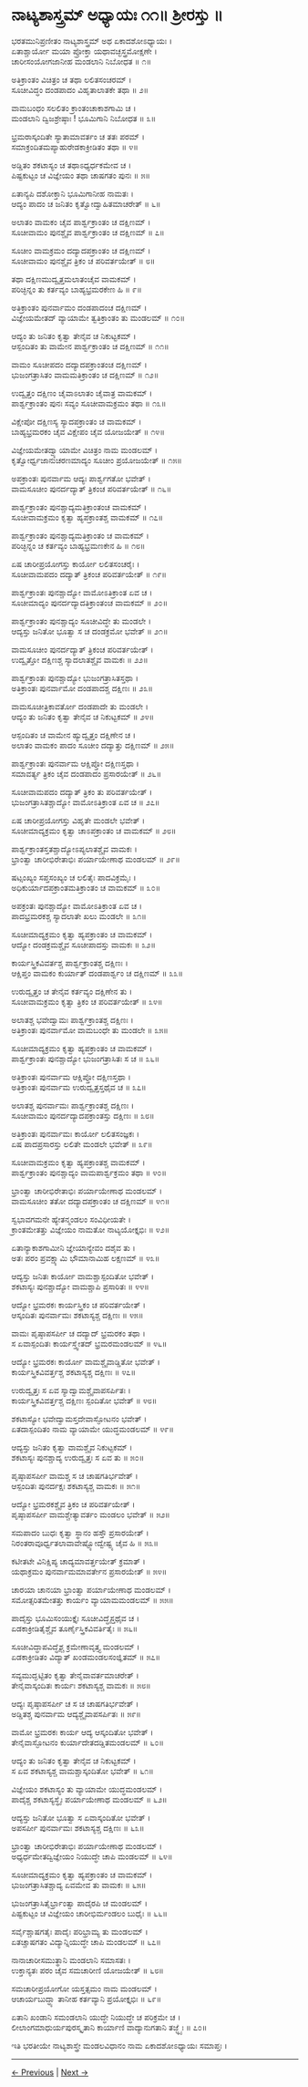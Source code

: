 # ನಾಟ್ಯಶಾಸ್ತ್ರಮ್ ಅಧ್ಯಾಯಃ ೧೧॥ ಶ್ರೀರಸ್ತು ॥

ಭರತಮುನಿಪ್ರಣೀತಂ ನಾಟ್ಯಶಾಸ್ತ್ರಮ್
ಅಥ ಏಕಾದಶೋಽಧ್ಯಾಯಃ ।<br/>
ಏತಾಶ್ಚಾರ್ಯೋ ಮಯಾ ಪ್ರೋಕ್ತಾ ಯಥಾವಚ್ಛಸ್ತ್ರಮೋಕ್ಷಣೇ ।<br/>
ಚಾರೀಸಂಯೋಗಜಾನೀಹ ಮಂಡಲಾನಿ ನಿಬೋಧತ ॥ ೧॥

ಅತಿಕ್ರಾಂತಂ ವಿಚಿತ್ರಂ ಚ ತಥಾ ಲಲಿತಸಂಚರಮ್ ।<br/>
ಸೂಚೀವಿದ್ಧಂ ದಂಡಪಾದಂ ವಿಹೃತಾಲಾತಕೇ ತಥಾ ॥ ೨॥

ವಾಮಬಂಧಂ ಸಲಲಿತಂ ಕ್ರಾಂತಂಚಾಕಾಶಗಾಮಿ ಚ ।<br/>
ಮಂಡಲಾನಿ ದ್ವಿಜಶ್ರೇಷ್ಠಾಃ ! ಭೂಮಿಗಾನಿ ನಿಬೋಧತ ॥ ೩॥

ಭ್ರಮರಾಸ್ಕಂದಿತೇ ಸ್ಯಾತಾಮಾವರ್ತಂ ಚ ತತಃ ಪರಮ್ ।<br/>
ಸಮಾಕ್ರಂದಿತಮಪ್ಯಾಹುರೇಡಕಾಕ್ರೀಡಿತಂ ತಥಾ ॥ ೪॥

ಅಡ್ಡಿತಂ ಶಕಟಾಸ್ಯಂ ಚ ತಥಾಽಧ್ಯರ್ಧಕಮೇವ ಚ ।<br/>
ಪಿಷ್ಟಕುಟ್ಟಂ ಚ ವಿಜ್ಞೇಯಂ ತಥಾ ಚಾಷಗತಂ ಪುನಃ ॥ ೫॥

ಏತಾನ್ಯಪಿ ದಶೋಕ್ತಾನಿ ಭೂಮಿಗಾನೀಹ ನಾಮತಃ ।<br/>
ಆದ್ಯಂ ಪಾದಂ ಚ ಜನಿತಂ ಕೃತ್ವೋದ್ವಾಹಿತಮಾಚರೇತ್ ॥ ೬॥

ಅಲಾತಂ ವಾಮಕಂ ಚೈವ ಪಾರ್ಶ್ವಕ್ರಾಂತಂ ಚ ದಕ್ಷಿಣಮ್ ।<br/>
ಸೂಚೀವಾಮಂ ಪುನಶ್ಚೈವ ಪಾರ್ಶ್ವಕ್ರಾಂತಂ ಚ ದಕ್ಷಿಣಮ್ ॥ ೭॥

ಸೂಚೀಂ ವಾಮಕ್ರಮಂ ದದ್ಯಾದಪಕ್ರಾಂತಂ ಚ ದಕ್ಷಿಣಮ್ ।<br/>
ಸೂಚೀವಾಮಂ ಪುನಶ್ಚೈವ ತ್ರಿಕಂ ಚ ಪರಿವರ್ತಯೇತ್ ॥ ೮॥

ತಥಾ ದಕ್ಷಿಣಮುದ್ವೃತ್ತಮಲಾತಂಚೈವ ವಾಮಕಮ್ ।<br/>
ಪರಿಚ್ಛಿನ್ನಂ ತು ಕರ್ತವ್ಯಂ ಬಾಹ್ಯಭ್ರಮರಕೇಣ ಹಿ ॥ ೯॥

ಅತಿಕ್ರಾಂತಂ ಪುನರ್ವಾಮಂ ದಂಡಪಾದಂಚ ದಕ್ಷಿಣಮ್ ।<br/>
ವಿಜ್ಞೇಯಮೇತದ್ ವ್ಯಾಯಾಮೇ ತ್ವತಿಕ್ರಾಂತಂ ತು ಮಂಡಲಮ್ ॥ ೧೦॥

ಆದ್ಯಂ ತು ಜನಿತಂ ಕೃತ್ವಾ ತೇನೈವ ಚ ನಿಕುಟ್ಟಕಮ್ ।<br/>
ಆಸ್ಪಂದಿತಂ ತು ವಾಮೇನ ಪಾರ್ಶ್ವಕ್ರಾಂತಂ ಚ ದಕ್ಷಿಣಮ್ ॥ ೧೧॥

ವಾಮಂ ಸೂಚೀಪದಂ ದದ್ಯಾದಪಕ್ರಾಂತಂಚ ದಕ್ಷಿಣಮ್ ।<br/>
ಭುಜಂಗತ್ರಾಸಿತಂ ವಾಮಮತಿಕ್ರಾಂತಂ ಚ ದಕ್ಷಿಣಮ್ ॥ ೧೨॥

ಉದ್ವೃತ್ತಂ ದಕ್ಷಿಣಂ ಚೈವಾಽಲಾತಂ ಚೈವಾತ್ರ ವಾಮಕಮ್ ।<br/>
ಪಾರ್ಶ್ವಕ್ರಾಂತಂ ಪುನಃ ಸವ್ಯಂ ಸೂಚೀವಾಮಕ್ರಮಂ ತಥಾ ॥ ೧೩॥

ವಿಕ್ಷೇಪೋ ದಕ್ಷಿಣಸ್ಯ ಸ್ಯಾದಪಕ್ರಾಂತಂ ಚ ವಾಮಕಮ್ ।<br/>
ಬಾಹ್ಯಭ್ರಮರಕಂ ಚೈವ ವಿಕ್ಷೇಪಂ ಚೈವ ಯೋಜಯೇತ್ ॥ ೧೪॥

ವಿಜ್ಞೇಯಮೇತದ್ವ್ಯಾಯಾಮೇ ವಿಚಿತ್ರಂ ನಾಮ ಮಂಡಲಮ್ ।<br/>
ಕೃತ್ವೋರ್ಧ್ವಜಾನುಚರಣಮಾದ್ಯಂ ಸೂಚೀಂ ಪ್ರಯೋಜಯೇತ್ ॥ ೧೫॥

ಅಪಕ್ರಾಂತಃ ಪುನರ್ವಾಮ ಆದ್ಯಃ ಪಾರ್ಶ್ವಗತೋ ಭವೇತ್ ।<br/>
ವಾಮಸೂಚೀಂ ಪುನರ್ದದ್ಯಾತ್ ತ್ರಿಕಂಚ ಪರಿವರ್ತಯೇತ್ ॥ ೧೬॥

ಪಾರ್ಶ್ವಕ್ರಾಂತಂ ಪುನಶ್ಚಾದ್ಯಮತಿಕ್ರಾಂತಂಚ ವಾಮಕಮ್ ।<br/>
ಸೂಚೀವಾಮಕ್ರಮಂ ಕೃತ್ವಾ ಹ್ಯಪಕ್ರಾಂತಶ್ಚ ವಾಮಕಮ್ ॥ ೧೭॥

ಪಾರ್ಶ್ವಕ್ರಾಂತಂ ಪುನಶ್ಚಾದ್ಯಮತಿಕ್ರಾಂತಂ ಚ ವಾಮಕಮ್ ।<br/>
ಪರಿಚ್ಛಿನ್ನಂ ಚ ಕರ್ತವ್ಯಂ ಬಾಹ್ಯಭ್ರಮಣಕೇನ ಹಿ ॥ ೧೮॥

ಏಷ ಚಾರೀಪ್ರಯೋಗಸ್ತು ಕಾರ್ಯೋ ಲಲಿತಸಂಚರೈಃ ।<br/>
ಸೂಚೀವಾಮಪದಂ ದದ್ಯಾತ್ ತ್ರಿಕಂಚ ಪರಿವರ್ತಯೇತ್ ॥ ೧೯॥

ಪಾರ್ಶ್ವಕ್ರಾಂತಃ ಪುನಶ್ಚಾದ್ಯೋ ವಾಮೋಽತಿಕ್ರಾಂತ ಏವ ಚ ।<br/>
ಸೂಚೀಮಾದ್ಯಂ ಪುನರ್ದದ್ಯಾದತಿಕ್ರಾಂತಂಚ ವಾಮಕಮ್ ॥ ೨೦॥

ಪಾರ್ಶ್ವಕ್ರಾಂತಂ ಪುನಶ್ಚಾದ್ಯಂ ಸೂಚೀವಿದ್ಧೇ ತು ಮಂಡಲೇ ।<br/>
ಆದ್ಯಸ್ತು ಜನಿತೋ ಭೂತ್ವಾ ಸ ಚ ದಂಡಕ್ರಮೋ ಭವೇತ್ ॥ ೨೧॥

ವಾಮಸೂಚೀಂ ಪುನರ್ದದ್ಯಾತ್ ತ್ರಿಕಂಚ ಪರಿವರ್ತಯೇತ್ ।<br/>
ಉದ್ವೃತ್ತೋ ದಕ್ಷಿಣಶ್ಚ ಸ್ಯಾದಲಾತಶ್ಚೈವ ವಾಮಕಃ ॥ ೨೨॥

ಪಾರ್ಶ್ವಕ್ರಾಂತಃ ಪುನಶ್ಚಾದ್ಯೋ ಭುಜಂಗತ್ರಾಸಿತಸ್ತಥಾ ।<br/>
ಅತಿಕ್ರಾಂತಃ ಪುನರ್ವಾಮೋ ದಂಡಪಾದಶ್ಚ ದಕ್ಷಿಣಃ ॥ ೨೩॥

ವಾಮಸೂಚೀತ್ರಿಕಾವರ್ತೋ ದಂಡಪಾದೇ ತು ಮಂಡಲೇ ।<br/>
ಆದ್ಯಂ ತು ಜನಿತಂ ಕೃತ್ವಾ ತೇನೈವ ಚ ನಿಕುಟ್ಟಕಮ್ ॥ ೨೪॥

ಆಸ್ಪಂದಿತಂ ಚ ವಾಮೇನ ಹ್ಯುದ್ವೃತ್ತಂ ದಕ್ಷಿಣೇನ ಚ ।<br/>
ಅಲಾತಂ ವಾಮಕಂ ಪಾದಂ ಸೂಚೀಂ ದದ್ಯಾತ್ತು ದಕ್ಷಿಣಮ್ ॥ ೨೫॥

ಪಾರ್ಶ್ವಕ್ರಾಂತಃ ಪುನರ್ವಾಮ ಆಕ್ಷಿಪ್ತೋ ದಕ್ಷಿಣಸ್ತಥಾ ।<br/>
ಸಮಾವರ್ತ್ಯ ತ್ರಿಕಂ ಚೈವ ದಂಡಪಾದಂ ಪ್ರಸಾರಯೇತ್ ॥ ೨೬॥

ಸೂಚೀವಾಮಪದಂ ದದ್ಯಾತ್ ತ್ರಿಕಂ ತು ಪರಿವರ್ತಯೇತ್ ।<br/>
ಭುಜಂಗತ್ರಾಸಿತಶ್ಚಾದ್ಯೋ ವಾಮೋಽತಿಕ್ರಾಂತ ಏವ ಚ ॥ ೨೭॥

ಏಷ ಚಾರೀಪ್ರಯೋಗಸ್ತು ವಿಹೃತೇ ಮಂಡಲೇ ಭವೇತ್ ।<br/>
ಸೂಚೀಮಾದ್ಯಕ್ರಮಂ ಕೃತ್ವಾ ಚಾಽಪಕ್ರಾಂತಂ ಚ ವಾಮಕಮ್ ॥ ೨೮॥

ಪಾರ್ಶ್ವಕ್ರಾಂತಸ್ತತಶ್ಚಾದ್ಯೋಽಪ್ಯಲಾತಶ್ಚೈವ ವಾಮಕಃ ।<br/>
ಭ್ರಾಂತ್ವಾ ಚಾರೀಭಿರೇತಾಭಿಃ ಪರ್ಯಾಯೇಣಾಥ ಮಂಡಲಮ್ ॥ ೨೯॥

ಷಟ್ಸಂಖ್ಯಂ ಸಪ್ತಸಂಖ್ಯಂ ಚ ಲಲಿತೈಃ ಪಾದವಿಕ್ರಮೈಃ ।<br/>
ಅಧಿಕುರ್ಯಾದಪಕ್ರಾಂತಮತಿಕ್ರಾಂತಂ ಚ ವಾಮಕಮ್ ॥ ೩೦॥

ಅಪಕ್ರಂತಃ ಪುನಶ್ಚಾದ್ಯೋ ವಾಮೋಽತಿಕ್ರಾಂತ ಏವ ಚ ।<br/>
ಪಾದಭ್ರಮರಕಶ್ಚ ಸ್ಯಾದಲಾತೇ ಖಲು ಮಂಡಲೇ ॥ ೩೧॥

ಸೂಚೀಮಾದ್ಯಕ್ರಮಂ ಕೃತ್ವಾ ಹ್ಯಪಕ್ರಾಂತಂ ಚ ವಾಮಕಮ್ ।<br/>
ಆದ್ಯೋ ದಂಡಕ್ರಮಶ್ಚೈವ ಸೂಚೀಪಾದಸ್ತು ವಾಮಕಃ ॥ ೩೨॥

ಕಾರ್ಯಸ್ತ್ರಿಕವಿವರ್ತಶ್ಚ ಪಾರ್ಶ್ವಕ್ರಾಂತಶ್ಚ ದಕ್ಷಿಣಃ ।<br/>
ಆಕ್ಷಿಪ್ತಂ ವಾಮಕಂ ಕುರ್ಯಾತ್ ದಂಡಪಾರ್ಶ್ವಂ ಚ ದಕ್ಷಿಣಮ್ ॥ ೩೩॥

ಉರುದ್ವೃತ್ತಂ ಚ ತೇನೈವ ಕರ್ತವ್ಯಂ ದಕ್ಷಿಣೇನ ತು ।<br/>
ಸೂಚೀವಾಮಕ್ರಮಂ ಕೃತ್ವಾ ತ್ರಿಕಂ ಚ ಪರಿವರ್ತಯೇತ್ ॥ ೩೪॥

ಅಲಾತಶ್ಚ ಭವೇದ್ವಾಮಃ ಪಾರ್ಶ್ವಕ್ರಾಂತಶ್ಚ ದಕ್ಷಿಣಃ ।<br/>
ಅತಿಕ್ರಾಂತಃ ಪುನರ್ವಾಮೋ ವಾಮಬಂಧೇ ತು ಮಂಡಲೇ ॥ ೩೫॥

ಸೂಚೀಮಾದ್ಯಕ್ರಮಂ ಕೃತ್ವಾ ಹ್ಯಪಕ್ರಾಂತಂ ಚ ವಾಮಕಮ್ ।<br/>
ಪಾರ್ಶ್ವಕ್ರಾಂತಃ ಪುನಶ್ಚಾದ್ಯೋ ಭುಜಂಗತ್ರಾಸಿತಃ ಸ ಚ ॥ ೩೬॥

ಅತಿಕ್ರಾಂತಃ ಪುನರ್ವಾಮ ಆಕ್ಷಿಪ್ತೋ ದಕ್ಷಿಣಸ್ತಥಾ ।<br/>
ಅತಿಕ್ರಾಂತಃ ಪುನರ್ವಾಮ ಉರುದ್ವೃತ್ತಸ್ತಥೈವ ಚ ॥ ೩೭॥

ಅಲಾತಶ್ಚ ಪುನರ್ವಾಮಃ ಪಾರ್ಶ್ವಕ್ರಾಂತಶ್ಚ ದಕ್ಷಿಣಃ ।<br/>
ಸೂಚೀವಾಮಂ ಪುನರ್ದದ್ಯಾದಪಕ್ರಾಂತಸ್ತು ದಕ್ಷಿಣಃ ॥ ೩೮॥

ಅತಿಕ್ರಾಂತಃ ಪುನರ್ವಾಮಃ ಕಾರ್ಯೋ ಲಲಿತಸಂಜ್ಞಕಃ ।<br/>
ಏಷ ಪಾದಪ್ರಸಾರಸ್ತು ಲಲಿತೇ ಮಂಡಲೇ ಭವೇತ್ ॥ ೩೯॥

ಸೂಚೀವಾಮಕ್ರಮಂ ಕೃತ್ವಾ ಹ್ಯಪಕ್ರಾಂತಶ್ಚ ವಾಮಕಮ್ ।<br/>
ಪಾರ್ಶ್ವಕ್ರಾಂತಂ ಪುನಶ್ಚಾದ್ಯಂ ವಾಮಪಾರ್ಶ್ವಕ್ರಮಂ ತಥಾ ॥ ೪೦॥

ಭ್ರಾಂತ್ವಾ ಚಾರೀಭಿರೇತಾಭಿಃ ಪರ್ಯಾಯೇಣಾಥ ಮಂಡಲಮ್ ।<br/>
ವಾಮಸೂಚೀಂ ತತೋ ದದ್ಯಾದಪಕ್ರಾಂತಂ ಚ ದಕ್ಷಿಣಮ್ ॥ ೪೧॥

ಸ್ವಭಾವಗಮನೇ ಹ್ಯೇತನ್ಮಂಡಲಂ ಸಂವಿಧೀಯತೇ ।<br/>
ಕ್ರಾಂತಮೇತತ್ತು ವಿಜ್ಞೇಯಂ ನಾಮತೋ ನಾಟ್ಯಯೋಕ್ತೃಭಿಃ ॥ ೪೨॥

ಏತಾನ್ಯಾಕಾಶಗಾಮೀನಿ ಜ್ಞೇಯಾನ್ಯೇವಂ ದಶೈವ ತು ।<br/>
ಅತಃ ಪರಂ ಪ್ರವಕ್ಷ್ಯಾಮಿ ಭೌಮಾನಾಮಿಹ ಲಕ್ಷಣಮ್ ॥ ೪೩॥

ಆದ್ಯಸ್ತು ಜನಿತಃ ಕಾರ್ಯೋ ವಾಮಶ್ಚಾಸ್ಪಂದಿತೋ ಭವೇತ್ ।<br/>
ಶಕಟಾಸ್ಯಃ ಪುನಶ್ಚಾದ್ಯೋ ವಾಮಶ್ಚಾಪಿ ಪ್ರಸಾರಿತಃ ॥ ೪೪॥

ಆದ್ಯೋ ಭ್ರಮರಕಃ ಕಾರ್ಯಸ್ತ್ರಿಕಂ ಚ ಪರಿವರ್ತಯೇತ್ ।<br/>
ಆಸ್ಕಂದಿತಃ ಪುನರ್ವಾಮಃ ಶಕಟಾಸ್ಯಶ್ಚ ದಕ್ಷಿಣಃ ॥ ೪೫॥

ವಾಮಃ ಪೃಷ್ಠಾಪಸರ್ಪೀ ಚ ದದ್ಯಾದ್ ಭ್ರಮರಕಂ ತಥಾ ।<br/>
ಸ ಏವಾಸ್ಪಂದಿತಃ ಕಾರ್ಯಸ್ತ್ವೇತದ್ ಭ್ರಮರಮಂಡಲಮ್ ॥ ೪೬॥

ಆದ್ಯೋ ಭ್ರಮರಕಃ ಕಾರ್ಯೋ ವಾಮಶ್ಚೈವಾಡ್ಡಿತೋ ಭವೇತ್ ।<br/>
ಕಾರ್ಯಸ್ತ್ರಿಕವಿವರ್ತ್ತಶ್ಚ ಶಕಟಾಸ್ಯಶ್ಚ ದಕ್ಷಿಣಃ ॥ ೪೭॥

ಉರುದ್ವೃತ್ತಃ ಸ ಏವ ಸ್ಯಾದ್ವಾಮಶ್ಚೈವಾಪಸರ್ಪಿತಃ ।<br/>
ಕಾರ್ಯಸ್ತ್ರಿಕವಿವರ್ತ್ತಶ್ಚ ದಕ್ಷಿಣಃ ಸ್ಪಂದಿತೋ ಭವೇತ್ ॥ ೪೮॥

ಶಕಟಾಸ್ಯೋ ಭವೇದ್ವಾಮಸ್ತದೇವಾಸ್ಫೋಟನಂ ಭವೇತ್ ।<br/>
ಏತದಾಸ್ಪಂದಿತಂ ನಾಮ ವ್ಯಾಯಾಮೇ ಯುದ್ಧಮಂಡಲಮ್ ॥ ೪೯॥

ಆದ್ಯಸ್ತು ಜನಿತಂ ಕೃತ್ವಾ ವಾಮಶ್ಚೈವ ನಿಕುಟ್ಟಕಮ್ ।<br/>
ಶಕಟಾಸ್ಯಃ ಪುನಶ್ಚಾದ್ಯ ಉರುದ್ವೃತ್ತಃ ಸ ಏವ ತು ॥ ೫೦॥

ಪೃಷ್ಠಾಪಸರ್ಪೀ ವಾಮಶ್ಚ ಸ ಚ ಚಾಷಗತಿರ್ಭವೇತ್ ।<br/>
ಆಸ್ಪಂದಿತಃ ಪುನರ್ದಕ್ಷಃ ಶಕಟಾಸ್ಯಶ್ಚ ವಾಮಕಃ ॥ ೫೧॥

ಆದ್ಯೋ ಭ್ರಮರಕಶ್ಚೈವ ತ್ರಿಕಂ ಚ ಪರಿವರ್ತಯೇತ್ ।<br/>
ಪೃಷ್ಠಾಪಸರ್ಪೀ ವಾಮಶ್ಚೇತ್ಯಾವರ್ತಂ ಮಂಡಲಂ ಭವೇತ್ ॥ ೫೨॥

ಸಮಪಾದಂ ಬುಧಃ ಕೃತ್ವಾ ಸ್ಥಾನಂ ಹಸ್ತೌ ಪ್ರಸಾರಯೇತ್ ।<br/>
ನಿರಂತರಾವೂರ್ಧ್ವತಲಾವಾವೇಷ್ಟ್ಯೋದ್ವೇಷ್ಟ್ಯ ಚೈವ ಹಿ ॥ ೫೩॥

ಕಟೀತಟೇ ವಿನಿಕ್ಷಿಪ್ಯ ಚಾದ್ಯಮಾವರ್ತ್ತಯೇತ್ ಕ್ರಮಾತ್ ।<br/>
ಯಥಾಕ್ರಮಂ ಪುನರ್ವಾಮಮಾವರ್ತೇನ ಪ್ರಸಾರಯೇತ್ ॥ ೫೪॥

ಚಾರಯಾ ಚಾನಯಾ ಭ್ರಾಂತ್ವಾ ಪರ್ಯಾಯೇಣಾಥ ಮಂಡಲಮ್ ।<br/>
ಸಮೋತ್ಸರಿತಮೇತತ್ತು ಕಾರ್ಯಂ ವ್ಯಾಯಾಮಮಂಡಲಮ್ ॥ ೫೫॥

ಪಾದೈಸ್ತು ಭೂಮಿಸಂಯುಕ್ತೈಃ ಸೂಚೀವಿದ್ಧೈಸ್ತಥೈವ ಚ ।<br/>
ಏಡಕಾಕ್ರೀಡಿತೈಶ್ಚೈವ ತೂರ್ಣೈಸ್ತ್ರಿಕವಿವರ್ತಿತೈಃ ॥ ೫೬॥

ಸೂಚೀವಿದ್ಧಾಪವಿದ್ಧೈಶ್ಚ ಕ್ರಮೇಣಾವೃತ್ತ್ಯ ಮಂಡಲಮ್ ।<br/>
ಏಡಕಾಕ್ರೀಡಿತಂ ವಿದ್ಯಾತ್ ಖಂಡಮಂಡಲಸಂಜ್ಞಿತಮ್ ॥ ೫೭॥

ಸವ್ಯಮುದ್ಘಟ್ಟಿತಂ ಕೃತ್ವಾ ತೇನೈವಾವರ್ತಮಾಚರೇತ್ ।<br/>
ತೇನೈವಾಸ್ಕಂದಿತಃ ಕಾರ್ಯಃ ಶಕಟಾಸ್ಯಶ್ಚ ವಾಮಕಃ ॥ ೫೮॥

ಆದ್ಯಃ ಪೃಷ್ಠಾಪಸರ್ಪೀ ಚ ಸ ಚ ಚಾಷಗತಿರ್ಭವೇತ್ ।<br/>
ಅಡ್ಡಿತಶ್ಚ ಪುನರ್ವಾಮ ಆದ್ಯಶ್ಚೈವಾಪಸರ್ಪಿತಃ ॥ ೫೯॥

ವಾಮೋ ಭ್ರಮರಕಃ ಕಾರ್ಯ ಆದ್ಯ ಆಸ್ಕಂದಿತೋ ಭವೇತ್ ।<br/>
ತೇನೈವಾಸ್ಫೋಟನಂ ಕುರ್ಯಾದೇತದಡ್ಡಿತಮಂಡಲಮ್ ॥ ೬೦॥

ಆದ್ಯಂ ತು ಜನಿತಂ ಕೃತ್ವಾ ತೇನೈವ ಚ ನಿಕುಟ್ಟಕಮ್ ।<br/>
ಸ ಏವ ಶಕಟಾಸ್ಯಶ್ಚ ವಾಮಶ್ಚಾಸ್ಕಂದಿತೋ ಭವೇತ್ ॥ ೬೧॥

ವಿಜ್ಞೇಯಂ ಶಕಟಾಸ್ಯಂ ತು ವ್ಯಾಯಾಮೇ ಯುದ್ಧಮಂಡಲಮ್ ।<br/>
ಪಾದೈಶ್ಚ ಶಕಟಾಸ್ಯಸ್ಥೈಃ ಪರ್ಯಾಯೇಣಾಥ ಮಂಡಲಮ್ ॥ ೬೨॥

ಆದ್ಯಸ್ತು ಜನಿತೋ ಭೂತ್ವಾ ಸ ಏವಾಸ್ಕಂದಿತೋ ಭವೇತ್ ।<br/>
ಅಪಸರ್ಪೀ ಪುನರ್ವಾಮಃ ಶಕಟಾಸ್ಯಶ್ಚ ದಕ್ಷಿಣಃ ॥ ೬೩॥

ಭ್ರಾಂತ್ವಾ ಚಾರೀಭಿರೇತಾಭಿಃ ಪರ್ಯಾಯೇಣಾಥ ಮಂಡಲಮ್ ।<br/>
ಅಧ್ಯರ್ಧಮೇತದ್ವಿಜ್ಞೇಯಂ ನಿಯುದ್ಧೇ ಚಾಪಿ ಮಂಡಲಮ್ ॥ ೬೪॥

ಸೂಚೀಮಾದ್ಯಕ್ರಮಂ ಕೃತ್ವಾ ಹ್ಯಪಕ್ರಾಂತಂ ಚ ವಾಮಕಮ್ ।<br/>
ಭುಜಂಗತ್ರಾಸಿತಶ್ಚಾದ್ಯ ಏವಮೇವ ತು ವಾಮಕಃ ॥ ೬೫॥

ಭುಜಂಗತ್ರಾಸಿತೈರ್ಭ್ರಾಂತ್ವಾ ಪಾದೈರಪಿ ಚ ಮಂಡಲಮ್ ।<br/>
ಪಿಷ್ಟಕುಟ್ಟಂ ಚ ವಿಜ್ಞೇಯಂ ಚಾರೀಭಿರ್ಮಂಡಲಂ ಬುಧೈಃ ॥ ೬೬॥

ಸರ್ವೈಶ್ಚಾಷಗತೈಃ ಪಾದೈಃ ಪರಿಭ್ರಾಮ್ಯ ತು ಮಂಡಲಮ್ ।<br/>
ಏತಚ್ಚಾಷಗತಂ ವಿದ್ಯಾನ್ನಿಯುದ್ಧೇ ಚಾಪಿ ಮಂಡಲಮ್ ॥ ೬೭॥

ನಾನಾಚಾರೀಸಮುತ್ಥಾನಿ ಮಂಡಲಾನಿ ಸಮಾಸತಃ ।<br/>
ಉಕ್ತಾನ್ಯತಃ ಪರಂ ಚೈವ ಸಮಚಾರೀಣಿ ಯೋಜಯೇತ್ ॥ ೬೮॥

ಸಮಚಾರೀಪ್ರಯೋಗೋ ಯಸ್ತತ್ಸಮಂ ನಾಮ ಮಂಡಲಮ್ ।<br/>
ಆಚಾರ್ಯಬುದ್ಧ್ಯಾ ತಾನೀಹ ಕರ್ತವ್ಯಾನಿ ಪ್ರಯೋಕ್ತೃಭಿಃ ॥ ೬೯॥

ಏತಾನಿ ಖಂಡಾನಿ ಸಮಂಡಲಾನಿ ಯುದ್ಧೇ ನಿಯುದ್ಧೇ ಚ ಪರಿಕ್ರಮೇ ಚ ।<br/>
ಲೀಲಾಂಗಮಾಧುರ್ಯಪುರಸ್ಕೃತಾನಿ ಕಾರ್ಯಾಣಿ ವಾದ್ಯಾನುಗತಾನಿ ತಜ್ಜ್ಞೈಃ ॥ ೭೦॥

ಇತಿ ಭರತೀಯೇ ನಾಟ್ಯಶಾಸ್ತ್ರೇ ಮಂಡಲವಿಧಾನಂ ನಾಮ
ಏಕಾದಶೋಽಧ್ಯಾಯಃ ಸಮಾಪ್ತಃ ।<br/>

---

[← Previous](chapter_10.md) | [Next →](chapter_12.md)
